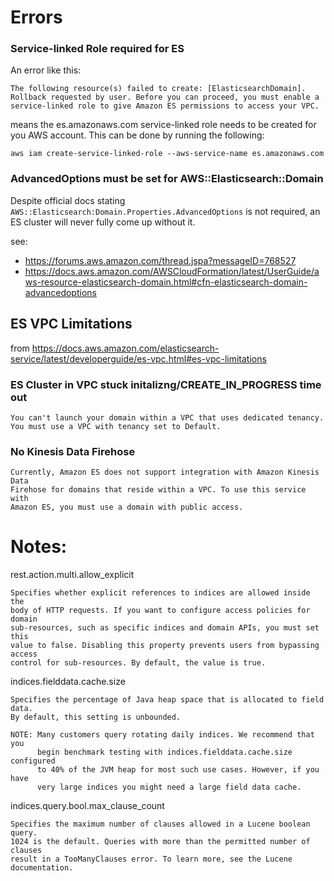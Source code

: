 # Errors

### Service-linked Role required for ES

An error like this:

    The following resource(s) failed to create: [ElasticsearchDomain].
    Rollback requested by user. Before you can proceed, you must enable a
    service-linked role to give Amazon ES permissions to access your VPC.

means the es.amazonaws.com service-linked role needs to be created for you
AWS account. This can be done by running the following:

    aws iam create-service-linked-role --aws-service-name es.amazonaws.com

### AdvancedOptions must be set for AWS::Elasticsearch::Domain

Despite official docs stating `AWS::Elasticsearch:Domain.Properties.AdvancedOptions`
is not required, an ES cluster will never fully come up without it.

see:
- https://forums.aws.amazon.com/thread.jspa?messageID=768527
- https://docs.aws.amazon.com/AWSCloudFormation/latest/UserGuide/aws-resource-elasticsearch-domain.html#cfn-elasticsearch-domain-advancedoptions

## ES VPC Limitations

from https://docs.aws.amazon.com/elasticsearch-service/latest/developerguide/es-vpc.html#es-vpc-limitations

### ES Cluster in VPC stuck initalizng/CREATE_IN_PROGRESS time out

	You can't launch your domain within a VPC that uses dedicated tenancy.
	You must use a VPC with tenancy set to Default.

### No Kinesis Data Firehose

	Currently, Amazon ES does not support integration with Amazon Kinesis Data
	Firehose for domains that reside within a VPC. To use this service with
	Amazon ES, you must use a domain with public access.

# Notes:

rest.action.multi.allow_explicit

    Specifies whether explicit references to indices are allowed inside the
    body of HTTP requests. If you want to configure access policies for domain
    sub-resources, such as specific indices and domain APIs, you must set this
    value to false. Disabling this property prevents users from bypassing access
    control for sub-resources. By default, the value is true.

indices.fielddata.cache.size

    Specifies the percentage of Java heap space that is allocated to field data.
    By default, this setting is unbounded.

    NOTE: Many customers query rotating daily indices. We recommend that you
          begin benchmark testing with indices.fielddata.cache.size configured
          to 40% of the JVM heap for most such use cases. However, if you have
          very large indices you might need a large field data cache.

indices.query.bool.max_clause_count

    Specifies the maximum number of clauses allowed in a Lucene boolean query.
    1024 is the default. Queries with more than the permitted number of clauses
    result in a TooManyClauses error. To learn more, see the Lucene documentation.
